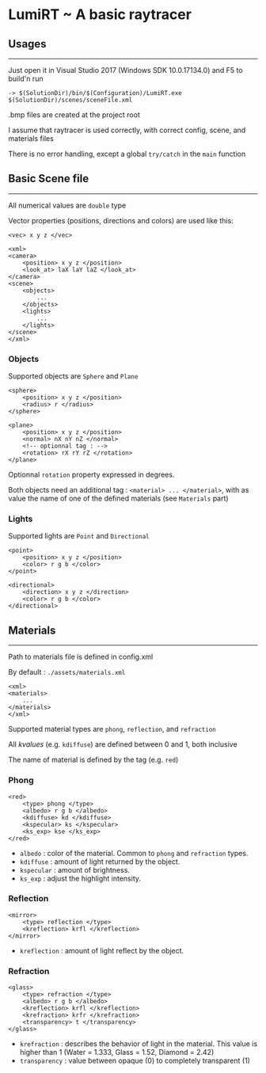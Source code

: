 # LumiRT ~ A basic raytracer

## Usages
---

Just open it in Visual Studio 2017 (Windows SDK 10.0.17134.0) and F5 to build'n run

`-> $(SolutionDir)/bin/$(Configuration)/LumiRT.exe $(SolutionDir)/scenes/sceneFile.xml`

.bmp files are created at the project root

I assume that raytracer is used correctly, with correct config, scene, and materials files

There is no error handling, except a global `try/catch` in the `main` function

## Basic Scene file
---

All numerical values are `double` type

Vector properties (positions, directions and colors) are used like this:

`<vec> x y z </vec>`

```
<xml>
<camera>
	<position> x y z </position>
	<look_at> laX laY laZ </look_at>
</camera>
<scene>
	<objects>
		...
	</objects>
	<lights>
		...
	</lights>
</scene>
</xml>
```

### Objects

Supported objects are `Sphere` and `Plane`

```
<sphere>
	<position> x y z </position>
	<radius> r </radius>
</sphere>
```

```
<plane>
	<position> x y z </position>
	<normal> nX nY nZ </normal>
	<!-- optionnal tag : -->
	<rotation> rX rY rZ </rotation>
</plane>
```

Optionnal `rotation` property expressed in degrees.

Both objects need an additional tag : `<material> ... </material>`, 
with as value the name of one of the defined materials (see `Materials` part)

### Lights

Supported lights are `Point` and `Directional`

```
<point>
	<position> x y z </position>
	<color> r g b </color>
</point>
```

```
<directional>
	<direction> x y z </direction>
	<color> r g b </color>
</directional>
```

## Materials
---

Path to materials file is defined in config.xml

By default : `./assets/materials.xml`

```
<xml>
<materials>
	...
</materials>
</xml>
```

Supported material types are `phong`, `reflection`, and `refraction`

All *kvalues* (e.g. `kdiffuse`) are defined between 0 and 1, both inclusive

The name of material is defined by the tag (e.g. `red`)

### Phong
```
<red>
	<type> phong </type>
	<albedo> r g b </albedo>
	<kdiffuse> kd </kdiffuse>
	<kspecular> ks </kspecular>
	<ks_exp> kse </ks_exp>
</red>
```

- `albedo` : color of the material. Common to `phong` and `refraction` types.
- `kdiffuse` : amount of light returned by the object.
- `kspecular` : amount of brightness.
- `ks_exp` : adjust the highlight intensity.

### Reflection
```
<mirror>
	<type> reflection </type>
	<kreflection> krfl </kreflection>
</mirror>
```

- `kreflection` : amount of light reflect by the object.

### Refraction
```
<glass>
	<type> refraction </type>
	<albedo> r g b </albedo>
	<kreflection> krfl </kreflection>
	<krefraction> krfr </krefraction>
	<transparency> t </transparency>
</glass>
```

- `krefraction` : describes the behavior of light in the material. This value is higher than 1 (Water = 1.333, Glass = 1.52, Diamond = 2.42)
- `transparency` : value between opaque (0) to completely transparent (1)
